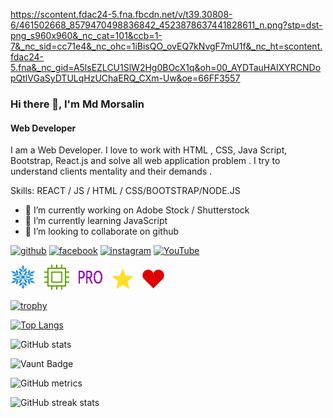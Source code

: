 https://scontent.fdac24-5.fna.fbcdn.net/v/t39.30808-6/461502668_8579470498836842_4523878637441828611_n.png?stp=dst-png_s960x960&_nc_cat=101&ccb=1-7&_nc_sid=cc71e4&_nc_ohc=1iBisQO_ovEQ7kNvgF7mU1f&_nc_ht=scontent.fdac24-5.fna&_nc_gid=A5lsEZLCU1SlW2Hg0BOcX1q&oh=00_AYDTauHAIXYRCNDopQtlVGaSyDTULqHzUChaERQ_CXm-Uw&oe=66FF3557

### Hi there 👋, I'm Md Morsalin
#### Web Developer


I am a Web Developer. I love to work with HTML , CSS, Java Script, Bootstrap, React.js and solve all web application problem . I try to understand clients mentality and their demands .

Skills:  REACT / JS / HTML / CSS/BOOTSTRAP/NODE.JS

- 🔭 I’m currently working on Adobe Stock / Shutterstock 
- 🌱 I’m currently learning JavaScript 
- 👯 I’m looking to collaborate on github 


[<img src='https://cdn.jsdelivr.net/npm/simple-icons@3.0.1/icons/github.svg' alt='github' height='40'>](https://github.com/https://github.com/Morsalin66)  [<img src='https://cdn.jsdelivr.net/npm/simple-icons@3.0.1/icons/facebook.svg' alt='facebook' height='40'>](https://www.facebook.com/https://www.facebook.com/morsalin.ahmed.31)  [<img src='https://cdn.jsdelivr.net/npm/simple-icons@3.0.1/icons/instagram.svg' alt='instagram' height='40'>](https://www.instagram.com/https://www.instagram.com/sweet_plabon//)  [<img src='https://cdn.jsdelivr.net/npm/simple-icons@3.0.1/icons/youtube.svg' alt='YouTube' height='40'>](https://www.youtube.com/channel/https://www.youtube.com/@mdmorsalin725)  

<a href='https://archiveprogram.github.com/'><img src='https://raw.githubusercontent.com/acervenky/animated-github-badges/master/assets/acbadge.gif' width='40' height='40'></a> <a href='https://docs.github.com/en/developers'><img src='https://raw.githubusercontent.com/acervenky/animated-github-badges/master/assets/devbadge.gif' width='40' height='40'></a> <a href='https://github.com/pricing'><img src='https://raw.githubusercontent.com/acervenky/animated-github-badges/master/assets/pro.gif' width='40' height='40'></a> <a href='https://stars.github.com/'><img src='https://raw.githubusercontent.com/acervenky/animated-github-badges/master/assets/starbadge.gif' width='35' height='35'></a> <a href='https://docs.github.com/en/github/supporting-the-open-source-community-with-github-sponsors'><img src='https://raw.githubusercontent.com/acervenky/animated-github-badges/master/assets/sponsorbadge.gif' width='35' height='35'></a> 

[![trophy](https://github-profile-trophy.vercel.app/?username=https://github.com/Morsalin66)](https://github.com/ryo-ma/github-profile-trophy)

[![Top Langs](https://github-readme-stats.vercel.app/api/top-langs/?username=https://github.com/Morsalin66)](https://github.com/anuraghazra/github-readme-stats)

![GitHub stats](https://github-readme-stats.vercel.app/api?username=https://github.com/Morsalin66&show_icons=true&count_private=true)  

![Vaunt Badge](https://api.vaunt.dev/v1/github/entities/https://github.com/Morsalin66/contributions?format=svg&private=true)  

![GitHub metrics](https://metrics.lecoq.io/https://github.com/Morsalin66)  

![GitHub streak stats](https://streak-stats.demolab.com/?user=https://github.com/Morsalin66)  

